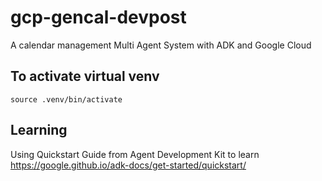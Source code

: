 # gcp-gencal-devpost
A calendar management Multi Agent System with ADK and Google Cloud


## To activate virtual venv
``` 
source .venv/bin/activate
```

## Learning
Using Quickstart Guide from Agent Development Kit to learn 
https://google.github.io/adk-docs/get-started/quickstart/


